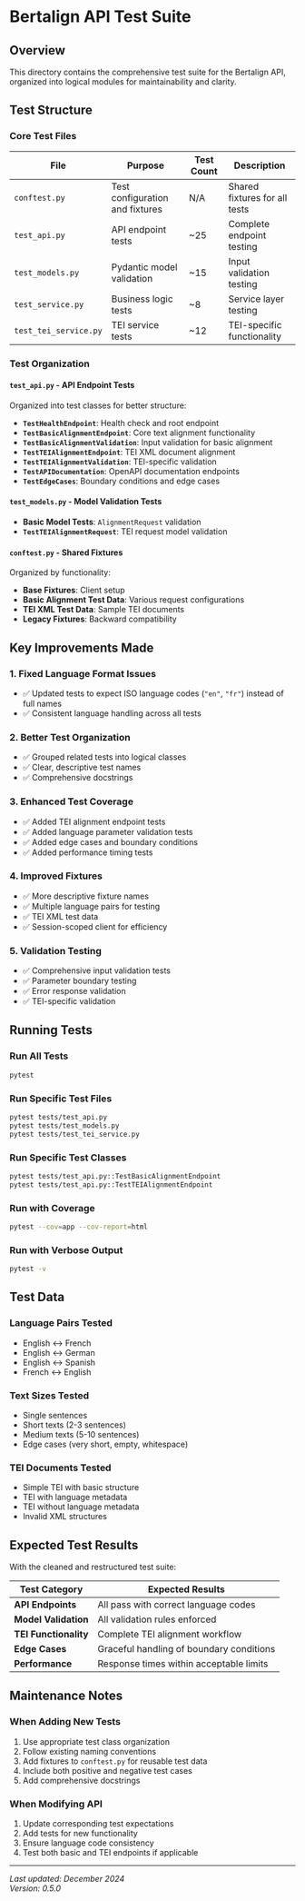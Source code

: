 # Bertalign API Test Suite

## Overview

This directory contains the comprehensive test suite for the Bertalign API, organized into logical modules for maintainability and clarity.

## Test Structure

### Core Test Files

| File | Purpose | Test Count | Description |
|------|---------|------------|-------------|
| `conftest.py` | Test configuration and fixtures | N/A | Shared fixtures for all tests |
| `test_api.py` | API endpoint tests | ~25 | Complete endpoint testing |
| `test_models.py` | Pydantic model validation | ~15 | Input validation testing |
| `test_service.py` | Business logic tests | ~8 | Service layer testing |
| `test_tei_service.py` | TEI service tests | ~12 | TEI-specific functionality |

### Test Organization

#### `test_api.py` - API Endpoint Tests
Organized into test classes for better structure:

- **`TestHealthEndpoint`**: Health check and root endpoint
- **`TestBasicAlignmentEndpoint`**: Core text alignment functionality
- **`TestBasicAlignmentValidation`**: Input validation for basic alignment
- **`TestTEIAlignmentEndpoint`**: TEI XML document alignment
- **`TestTEIAlignmentValidation`**: TEI-specific validation
- **`TestAPIDocumentation`**: OpenAPI documentation endpoints
- **`TestEdgeCases`**: Boundary conditions and edge cases

#### `test_models.py` - Model Validation Tests
- **Basic Model Tests**: `AlignmentRequest` validation
- **`TestTEIAlignmentRequest`**: TEI request model validation

#### `conftest.py` - Shared Fixtures
Organized by functionality:

- **Base Fixtures**: Client setup
- **Basic Alignment Test Data**: Various request configurations
- **TEI XML Test Data**: Sample TEI documents
- **Legacy Fixtures**: Backward compatibility

## Key Improvements Made

### 1. Fixed Language Format Issues
- ✅ Updated tests to expect ISO language codes (`"en"`, `"fr"`) instead of full names
- ✅ Consistent language handling across all tests

### 2. Better Test Organization
- ✅ Grouped related tests into logical classes
- ✅ Clear, descriptive test names
- ✅ Comprehensive docstrings

### 3. Enhanced Test Coverage
- ✅ Added TEI alignment endpoint tests
- ✅ Added language parameter validation tests
- ✅ Added edge cases and boundary conditions
- ✅ Added performance timing tests

### 4. Improved Fixtures
- ✅ More descriptive fixture names
- ✅ Multiple language pairs for testing
- ✅ TEI XML test data
- ✅ Session-scoped client for efficiency

### 5. Validation Testing
- ✅ Comprehensive input validation tests
- ✅ Parameter boundary testing
- ✅ Error response validation
- ✅ TEI-specific validation

## Running Tests

### Run All Tests
```bash
pytest
```

### Run Specific Test Files
```bash
pytest tests/test_api.py
pytest tests/test_models.py
pytest tests/test_tei_service.py
```

### Run Specific Test Classes
```bash
pytest tests/test_api.py::TestBasicAlignmentEndpoint
pytest tests/test_api.py::TestTEIAlignmentEndpoint
```

### Run with Coverage
```bash
pytest --cov=app --cov-report=html
```

### Run with Verbose Output
```bash
pytest -v
```

## Test Data

### Language Pairs Tested
- English ↔ French
- English ↔ German  
- English ↔ Spanish
- French ↔ English

### Text Sizes Tested
- Single sentences
- Short texts (2-3 sentences)
- Medium texts (5-10 sentences)
- Edge cases (very short, empty, whitespace)

### TEI Documents Tested
- Simple TEI with basic structure
- TEI with language metadata
- TEI without language metadata
- Invalid XML structures

## Expected Test Results

With the cleaned and restructured test suite:

| Test Category | Expected Results |
|---------------|------------------|
| **API Endpoints** | All pass with correct language codes |
| **Model Validation** | All validation rules enforced |
| **TEI Functionality** | Complete TEI alignment workflow |
| **Edge Cases** | Graceful handling of boundary conditions |
| **Performance** | Response times within acceptable limits |

## Maintenance Notes

### When Adding New Tests
1. Use appropriate test class organization
2. Follow existing naming conventions
3. Add fixtures to `conftest.py` for reusable test data
4. Include both positive and negative test cases
5. Add comprehensive docstrings

### When Modifying API
1. Update corresponding test expectations
2. Add tests for new functionality
3. Ensure language code consistency
4. Test both basic and TEI endpoints if applicable

---

*Last updated: December 2024*  
*Version: 0.5.0*